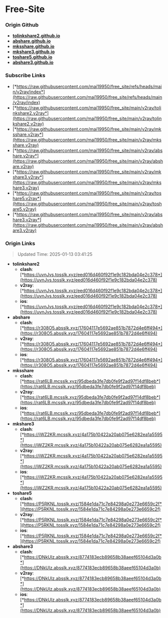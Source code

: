 # Free-Site

### Origin Github

- [**tolinkshare2.github.io**](https://github.com/tolinkshare2/tolinkshare2.github.io)
- [**abshare.github.io**](https://github.com/abshare/abshare.github.io)
- [**mksshare.github.io**](https://github.com/mksshare/mksshare.github.io)
- [**mkshare3.github.io**](https://github.com/mkshare3/mkshare3.github.io)
- [**toshare5.github.io**](https://github.com/toshare5/toshare5.github.io)
- [**abshare3.github.io**](https://github.com/abshare3/abshare3.github.io)

### Subscribe Links

- [*https://raw.githubusercontent.com/mai19950/free_site/refs/heads/main/v2ray/index*](https://raw.githubusercontent.com/mai19950/free_site/refs/heads/main/v2ray/index)
- [*https://raw.githubusercontent.com/mai19950/free_site/main/v2ray/tolinkshare2.v2ray*](https://raw.githubusercontent.com/mai19950/free_site/main/v2ray/tolinkshare2.v2ray)
- [*https://raw.githubusercontent.com/mai19950/free_site/main/v2ray/mksshare.v2ray*](https://raw.githubusercontent.com/mai19950/free_site/main/v2ray/mksshare.v2ray)
- [*https://raw.githubusercontent.com/mai19950/free_site/main/v2ray/abshare.v2ray*](https://raw.githubusercontent.com/mai19950/free_site/main/v2ray/abshare.v2ray)
- [*https://raw.githubusercontent.com/mai19950/free_site/main/v2ray/mkshare3.v2ray*](https://raw.githubusercontent.com/mai19950/free_site/main/v2ray/mkshare3.v2ray)
- [*https://raw.githubusercontent.com/mai19950/free_site/main/v2ray/toshare5.v2ray*](https://raw.githubusercontent.com/mai19950/free_site/main/v2ray/toshare5.v2ray)
- [*https://raw.githubusercontent.com/mai19950/free_site/main/v2ray/abshare3.v2ray*](https://raw.githubusercontent.com/mai19950/free_site/main/v2ray/abshare3.v2ray)

### Origin Links

> Updated Time: 2025-01-13 03:41:25

- **tolinkshare2**
  - **clash**: [*https://uvnJvs.tosslk.xyz/eed016d460f92f1e9c182bda04e2c378*](https://uvnJvs.tosslk.xyz/eed016d460f92f1e9c182bda04e2c378)
  - **v2ray**: [*https://uvnJvs.tosslk.xyz/eed016d460f92f1e9c182bda04e2c378*](https://uvnJvs.tosslk.xyz/eed016d460f92f1e9c182bda04e2c378)
  - **ios**: [*https://uvnJvs.tosslk.xyz/eed016d460f92f1e9c182bda04e2c378*](https://uvnJvs.tosslk.xyz/eed016d460f92f1e9c182bda04e2c378)
- **abshare**
  - **clash**: [*https://r308O5.absslk.xyz/17604117e5692ae851b7872d4e6ff494*](https://r308O5.absslk.xyz/17604117e5692ae851b7872d4e6ff494)
  - **v2ray**: [*https://r308O5.absslk.xyz/17604117e5692ae851b7872d4e6ff494*](https://r308O5.absslk.xyz/17604117e5692ae851b7872d4e6ff494)
  - **ios**: [*https://r308O5.absslk.xyz/17604117e5692ae851b7872d4e6ff494*](https://r308O5.absslk.xyz/17604117e5692ae851b7872d4e6ff494)
- **mksshare**
  - **clash**: [*https://rat6LB.mcsslk.xyz/95dbeda3fe7db0fe9f2ad97f14df8beb*](https://rat6LB.mcsslk.xyz/95dbeda3fe7db0fe9f2ad97f14df8beb)
  - **v2ray**: [*https://rat6LB.mcsslk.xyz/95dbeda3fe7db0fe9f2ad97f14df8beb*](https://rat6LB.mcsslk.xyz/95dbeda3fe7db0fe9f2ad97f14df8beb)
  - **ios**: [*https://rat6LB.mcsslk.xyz/95dbeda3fe7db0fe9f2ad97f14df8beb*](https://rat6LB.mcsslk.xyz/95dbeda3fe7db0fe9f2ad97f14df8beb)
- **mkshare3**
  - **clash**: [*https://iWZ2KR.mcsslk.xyz/4a175b10422a20ab075e6282ea1a5595*](https://iWZ2KR.mcsslk.xyz/4a175b10422a20ab075e6282ea1a5595)
  - **v2ray**: [*https://iWZ2KR.mcsslk.xyz/4a175b10422a20ab075e6282ea1a5595*](https://iWZ2KR.mcsslk.xyz/4a175b10422a20ab075e6282ea1a5595)
  - **ios**: [*https://iWZ2KR.mcsslk.xyz/4a175b10422a20ab075e6282ea1a5595*](https://iWZ2KR.mcsslk.xyz/4a175b10422a20ab075e6282ea1a5595)
- **toshare5**
  - **clash**: [*https://P5RKNL.tosslk.xyz/1584e1da71c7e84298a0e273e6659c2f*](https://P5RKNL.tosslk.xyz/1584e1da71c7e84298a0e273e6659c2f)
  - **v2ray**: [*https://P5RKNL.tosslk.xyz/1584e1da71c7e84298a0e273e6659c2f*](https://P5RKNL.tosslk.xyz/1584e1da71c7e84298a0e273e6659c2f)
  - **ios**: [*https://P5RKNL.tosslk.xyz/1584e1da71c7e84298a0e273e6659c2f*](https://P5RKNL.tosslk.xyz/1584e1da71c7e84298a0e273e6659c2f)
- **abshare3**
  - **clash**: [*https://DNkUIz.absslk.xyz/8774183ecb89658b38aeef65104d3a0b*](https://DNkUIz.absslk.xyz/8774183ecb89658b38aeef65104d3a0b)
  - **v2ray**: [*https://DNkUIz.absslk.xyz/8774183ecb89658b38aeef65104d3a0b*](https://DNkUIz.absslk.xyz/8774183ecb89658b38aeef65104d3a0b)
  - **ios**: [*https://DNkUIz.absslk.xyz/8774183ecb89658b38aeef65104d3a0b*](https://DNkUIz.absslk.xyz/8774183ecb89658b38aeef65104d3a0b)
